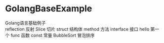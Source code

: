 # GolangBaseExample
Golang语言基础例子<br/>
reflection    反射
Slice         切片
struct        结构体
method        方法
interface     接口
hello         第一个
func          函数
const         常量
BubbleSort    冒泡排序
